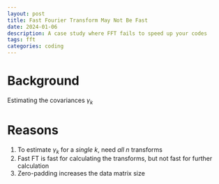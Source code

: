 ```yaml
---
layout: post
title: Fast Fourier Transform May Not Be Fast
date: 2024-01-06
description: A case study where FFT fails to speed up your codes
tags: fft
categories: coding
---
```


# Background
Estimating the covariances $\gamma_k$

# Reasons
  1. To estimate $\gamma_k$ for a *single* $k$, need *all n* transforms
  2. Fast FT is fast for calculating the transforms, but not fast for further calculation
  3. Zero-padding increases the data matrix size
